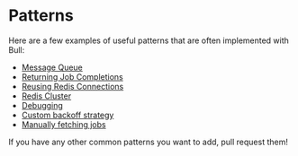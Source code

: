 # Patterns

Here are a few examples of useful patterns that are often implemented with Bull:

* [Message Queue](https://github.com/OptimalBits/bull/blob/HEAD/PATTERNS.md#message-queue)
* [Returning Job Completions](https://github.com/OptimalBits/bull/blob/HEAD/PATTERNS.md#returning-job-completions)
* [Reusing Redis Connections](https://github.com/OptimalBits/bull/blob/HEAD/PATTERNS.md#reusing-redis-connections)
* [Redis Cluster](https://github.com/OptimalBits/bull/blob/HEAD/PATTERNS.md#redis-cluster)
* [Debugging](https://github.com/OptimalBits/bull/blob/HEAD/PATTERNS.md#debugging)
* [Custom backoff strategy](https://github.com/OptimalBits/bull/blob/HEAD/PATTERNS.md#custom-backoff-strategy)
* [Manually fetching jobs](https://github.com/OptimalBits/bull/blob/HEAD/PATTERNS.md#manually-fetching-jobs)

If you have any other common patterns you want to add, pull request them!
